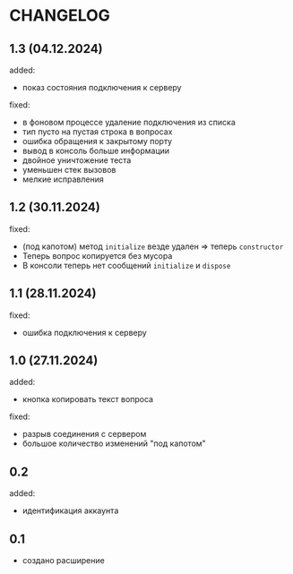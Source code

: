 
# CHANGELOG

## 1.3 (04.12.2024)

added:

+ показ состояния подключения к серверу

fixed:

+ в фоновом процессе удаление подключения из списка
+ тип пусто на пустая строка в вопросах
+ ошибка обращения к закрытому порту
+ вывод в консоль больше информации
+ двойное уничтожение теста
+ уменьшен стек вызовов
+ мелкие исправления

## 1.2 (30.11.2024)

fixed:

+ (под капотом) метод `initialize` везде удален => теперь `constructor`
+ Теперь вопрос копируется без мусора
+ В консоли теперь нет сообщений `initialize` и `dispose`

## 1.1 (28.11.2024)

fixed:

+ ошибка подключения к серверу

## 1.0 (27.11.2024)

added:

+ кнопка копировать текст вопроса

fixed:

+ разрыв соединения с сервером
+ большое количество изменений "под капотом"

## 0.2

added:

+ идентификация аккаунта

## 0.1

+ создано расширение
